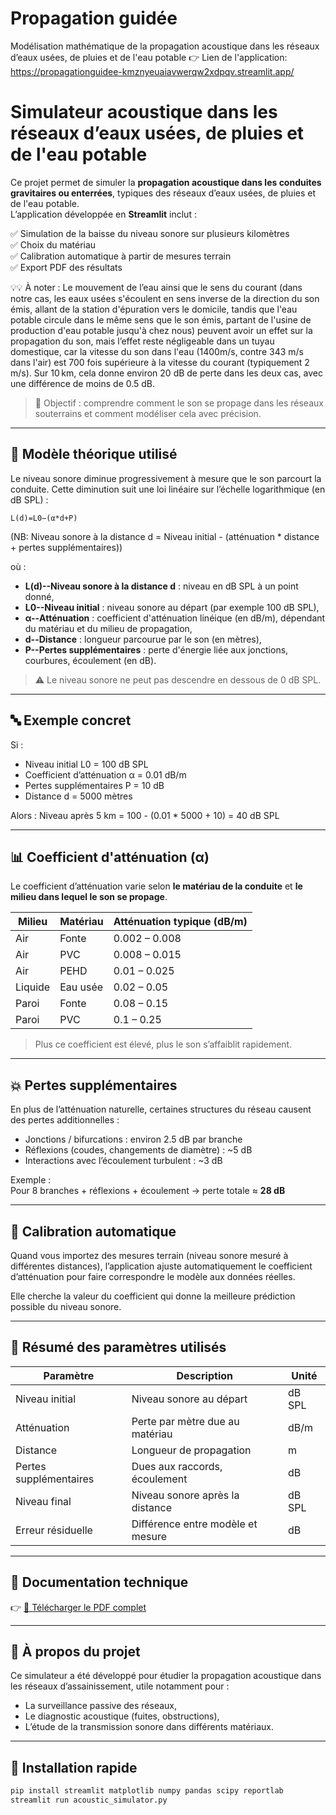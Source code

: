 # Propagation guidée
Modélisation mathématique de la propagation acoustique dans les réseaux d’eaux usées, de pluies et de l'eau potable
👉 Lien de l'application: https://propagationguidee-kmznyeuaiavwerqw2xdpqv.streamlit.app/
# Simulateur acoustique dans les réseaux d’eaux usées, de pluies et de l'eau potable

Ce projet permet de simuler la **propagation acoustique dans les conduites gravitaires ou enterrées**, typiques des réseaux d’eaux usées, de pluies et de l'eau potable.  
L’application développée en **Streamlit** inclut :

✅ Simulation de la baisse du niveau sonore sur plusieurs kilomètres  
✅ Choix du matériau  
✅ Calibration automatique à partir de mesures terrain  
✅ Export PDF des résultats  

💡💡 À noter : Le mouvement de l’eau ainsi que le sens du courant (dans notre cas, les eaux usées s'écoulent en sens inverse de la direction du son émis, allant de la station d'épuration vers le domicile, tandis que l'eau potable circule dans le même sens que le son émis, partant de l'usine de production d'eau potable jusqu'à chez nous) peuvent avoir un effet sur la propagation du son, mais l’effet reste négligeable dans un tuyau domestique, car la vitesse du son dans l'eau (1400m/s, contre 343 m/s dans l'air) est 700 fois supérieure à la vitesse du courant (typiquement 2 m/s). Sur 10 km, cela donne environ 20 dB de perte dans les deux cas, avec une différence de moins de 0.5 dB. 

> 🎯 Objectif : comprendre comment le son se propage dans les réseaux souterrains et comment modéliser cela avec précision.

---

## 🧮 Modèle théorique utilisé

Le niveau sonore diminue progressivement à mesure que le son parcourt la conduite. Cette diminution suit une loi linéaire sur l’échelle logarithmique (en dB SPL) :

    L(d)=L0−(α*d+P)

(NB: Niveau sonore à la distance d = Niveau initial - (atténuation * distance + pertes supplémentaires))


où :
- **L(d)--Niveau sonore à la distance d** : niveau en dB SPL à un point donné,
- **L0--Niveau initial** : niveau sonore au départ (par exemple 100 dB SPL),
- **α--Atténuation** : coefficient d'atténuation linéique (en dB/m), dépendant du matériau et du milieu de propagation,
- **d--Distance** : longueur parcourue par le son (en mètres),
- **P--Pertes supplémentaires** : perte d'énergie liée aux jonctions, courbures, écoulement (en dB).

> ⚠️ Le niveau sonore ne peut pas descendre en dessous de 0 dB SPL.

---

## 🔤 Exemple concret

Si :
- Niveau initial L0 = 100 dB SPL
- Coefficient d’atténuation α = 0.01 dB/m
- Pertes supplémentaires P = 10 dB
- Distance d = 5000 mètres

Alors :
Niveau après 5 km = 100 - (0.01 * 5000 + 10) = 40 dB SPL


---

## 📊 Coefficient d'atténuation (α)

Le coefficient d’atténuation varie selon **le matériau de la conduite** et **le milieu dans lequel le son se propage**.

| Milieu   | Matériau | Atténuation typique (dB/m) |
|----------|----------|-----------------------------|
| Air      | Fonte    | 0.002 – 0.008               |
| Air      | PVC      | 0.008 – 0.015               |
| Air      | PEHD     | 0.01 – 0.025                |
| Liquide  | Eau usée | 0.02 – 0.05                 |
| Paroi    | Fonte    | 0.08 – 0.15                 |
| Paroi    | PVC      | 0.1 – 0.25                  |

> Plus ce coefficient est élevé, plus le son s’affaiblit rapidement.



---

## 💥 Pertes supplémentaires

En plus de l’atténuation naturelle, certaines structures du réseau causent des pertes additionnelles :

- Jonctions / bifurcations : environ 2.5 dB par branche
- Réflexions (coudes, changements de diamètre) : ~5 dB
- Interactions avec l’écoulement turbulent : ~3 dB

Exemple :  
Pour 8 branches + réflexions + écoulement → perte totale ≈ **28 dB**

---

## 🔧 Calibration automatique

Quand vous importez des mesures terrain (niveau sonore mesuré à différentes distances), l’application ajuste automatiquement le coefficient d’atténuation pour faire correspondre le modèle aux données réelles.

Elle cherche la valeur du coefficient qui donne la meilleure prédiction possible du niveau sonore.

---

## 📌 Résumé des paramètres utilisés

| Paramètre           | Description                      | Unité     |
|---------------------|----------------------------------|-----------|
| Niveau initial      | Niveau sonore au départ          | dB SPL    |
| Atténuation         | Perte par mètre due au matériau   | dB/m      |
| Distance            | Longueur de propagation          | m         |
| Pertes supplémentaires | Dues aux raccords, écoulement  | dB        |
| Niveau final        | Niveau sonore après la distance  | dB SPL    |
| Erreur résiduelle   | Différence entre modèle et mesure| dB        |

---

## 📘 Documentation technique

👉 [📄 Télécharger le PDF complet](lien_vers_fichier.pdf)  

---

## 📁 À propos du projet

Ce simulateur a été développé pour étudier la propagation acoustique dans les réseaux d’assainissement, utile notamment pour :
- La surveillance passive des réseaux,
- Le diagnostic acoustique (fuites, obstructions),
- L’étude de la transmission sonore dans différents matériaux.

---

## 🚀 Installation rapide

```bash
pip install streamlit matplotlib numpy pandas scipy reportlab
streamlit run acoustic_simulator.py
